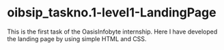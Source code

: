 # oibsip_taskno.1-level1-LandingPage
This is the first task of the OasisInfobyte internship. Here I have developed the landing page by using simple HTML and CSS.
